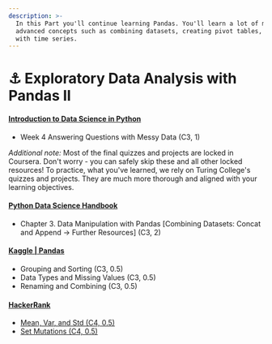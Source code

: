 ```yaml
---
description: >-
  In this Part you'll continue learning Pandas. You'll learn a lot of more
  advanced concepts such as combining datasets, creating pivot tables, working
  with time series.
---
```


# ⚓ Exploratory Data Analysis with Pandas II

#### [Introduction to Data Science in Python](https://www.coursera.org/learn/python-data-analysis/) <a href="#introduction-to-data-science-in-python" id="introduction-to-data-science-in-python"></a>

* Week 4 Answering Questions with Messy Data (C3, 1)

_Additional note:_ Most of the final quizzes and projects are locked in Coursera. Don't worry - you can safely skip these and all other locked resources! To practice, what you've learned, we rely on Turing College's quizzes and projects. They are much more thorough and aligned with your learning objectives.

#### [Python Data Science Handbook](https://www.pdfdrive.com/python-data-science-handbook-e43755558.html) <a href="#python-data-science-handbook" id="python-data-science-handbook"></a>

* Chapter 3. Data Manipulation with Pandas \[Combining Datasets: Concat and Append -> Further Resources] (C3, 2)

#### [Kaggle | Pandas](https://www.kaggle.com/learn/pandas) <a href="#kaggle--pandas" id="kaggle--pandas"></a>

* Grouping and Sorting (C3, 0.5)
* Data Types and Missing Values (C3, 0.5)
* Renaming and Combining (C3, 0.5)

#### [HackerRank](https://www.hackerrank.com/) <a href="#hackerrank" id="hackerrank"></a>

* [Mean, Var, and Std (C4, 0.5)](https://www.hackerrank.com/challenges/np-mean-var-and-std/problem)
* [Set Mutations (C4, 0.5)](https://www.hackerrank.com/challenges/py-set-mutations/problem?h\_r=internal-search)

